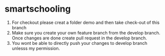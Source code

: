 # smartschooling

1. For checkout please creat a folder demo and then take check-out of this branch
2. Make sure you create your own feature branch from the develop branch. Once changes are done create pull request in the develop branch.
3. You wont be able to directly push your changes to develop branch unlesss my permission. 

<!-- Dummy commit to check pull request from develop branch -->
